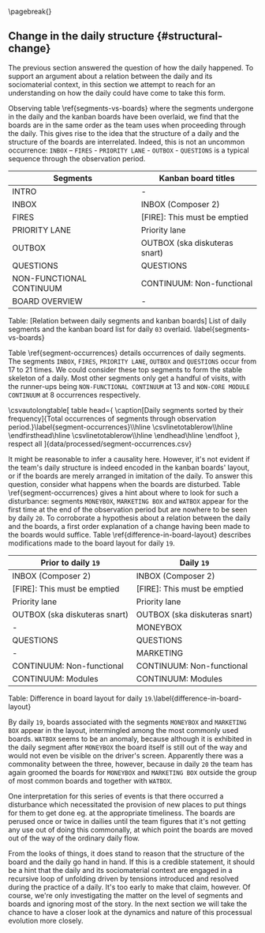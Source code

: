 \pagebreak{}

## Change in the daily structure {#structural-change}

The previous section answered the question of how the daily happened. To support an argument about a relation between the daily and its sociomaterial context, in this section we attempt to reach for an understanding on how the daily could have come to take this form.

Observing table \ref{segments-vs-boards} where the segments undergone in the daily and the kanban boards have been overlaid, we find that the boards are in the same order as the team uses when proceeding through the daily. This gives rise to the idea that the structure of a daily and the structure of the boards are interrelated. Indeed, this is not an uncommon occurrence: `INBOX` – `FIRES` - `PRIORITY LANE` - `OUTBOX` - `QUESTIONS` is a typical sequence through the observation period.

Segments                 | Kanban board titles
-------------------------|------------------------------
INTRO                    | -
INBOX                    | INBOX (Composer 2)
FIRES                    | [FIRE]: This must be emptied
PRIORITY LANE            | Priority lane
OUTBOX                   | OUTBOX (ska diskuteras snart)
QUESTIONS                | QUESTIONS
NON-FUNCTIONAL CONTINUUM | CONTINUUM: Non-functional
BOARD OVERVIEW           | -

Table: [Relation between daily segments and kanban boards] List of daily segments and the kanban board list for daily `03` overlaid. \label{segments-vs-boards}

Table \ref{segment-occurrences} details occurrences of daily segments. The segments `INBOX`, `FIRES`, `PRIORITY LANE`, `OUTBOX` and `QUESTIONS` occur from 17 to 21 times. We could consider these top segments to form the stable skeleton of a daily. Most other segments only get a handful of visits, with the runner-ups being `NON-FUNCTIONAL CONTINUUM` at 13 and `NON-CORE MODULE CONTINUUM` at 8 occurrences respectively.

\csvautolongtable[
  table head={
    \caption[Daily segments sorted by their frequency]{Total occurrences of segments through observation period.}\label{segment-occurrences}\\\hline
    \csvlinetotablerow\\\hline
    \endfirsthead\hline
    \csvlinetotablerow\\\hline
    \endhead\hline
    \endfoot
  },
  respect all
]{data/processed/segment-occurrences.csv}

It might be reasonable to infer a causality here. However, it's not evident if the team's daily structure is indeed encoded in the kanban boards' layout, or if the boards are merely arranged in imitation of the daily. To answer this question, consider what happens when the boards are disturbed. Table \ref{segment-occurrences} gives a hint about where to look for such a disturbance: segments `MONEYBOX`, `MARKETING BOX` and `WATBOX` appear for the first time at the end of the observation period but are nowhere to be seen by daily `20`. To corroborate a hypothesis about a relation between the daily and the boards, a first order explanation of a change having been made to the boards would suffice. Table \ref{difference-in-board-layout} describes modifications made to the board layout for daily `19`.

| Prior to daily `19`           | Daily `19`                    |
|-------------------------------|-------------------------------|
| INBOX (Composer 2)            | INBOX (Composer 2)            |
| [FIRE]: This must be emptied  | [FIRE]: This must be emptied  |
| Priority lane                 | Priority lane                 |
| OUTBOX (ska diskuteras snart) | OUTBOX (ska diskuteras snart) |
| \-                            | MONEYBOX                      |
| QUESTIONS                     | QUESTIONS                     |
| \-                            | MARKETING                     |
| CONTINUUM: Non-functional     | CONTINUUM: Non-functional     |
| CONTINUUM: Modules            | CONTINUUM: Modules            |

Table: Difference in board layout for daily `19`.\label{difference-in-board-layout}

By daily `19`, boards associated with the segments `MONEYBOX` and `MARKETING BOX` appear in the layout, intermingled among the most commonly used boards. `WATBOX` seems to be an anomaly, because although it is exhibited in the daily segment after `MONEYBOX` the board itself is still out of the way and would not even be visible on the driver's screen. Apparently there was a commonality between the three, however, because in daily `20` the team has again groomed the boards for `MONEYBOX` and `MARKETING BOX` outside the group of most common boards and together with `WATBOX`.

One interpretation for this series of events is that there occurred a disturbance which necessitated the provision of new places to put things for them to get done eg. at the appropriate timeliness. The boards are perused once or twice in dailies until the team figures that it's not getting any use out of doing this commonally, at which point the boards are moved out of the way of the ordinary daily flow.

From the looks of things, it does stand to reason that the structure of the board and the daily go hand in hand. If this is a credible statement, it should be a hint that the daily and its sociomaterial context are engaged in a recursive loop of unfolding driven by tensions introduced and resolved during the practice of a daily. It's too early to make that claim, however. Of course, we're only investigating the matter on the level of segments and boards and ignoring most of the story. In the next section we will take the chance to have a closer look at the dynamics and nature of this processual evolution more closely.
